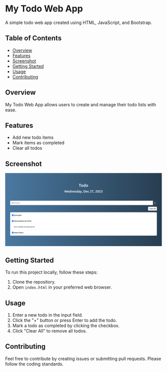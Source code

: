 # My Todo Web App

A simple todo web app created using HTML, JavaScript, and Bootstrap.

## Table of Contents

- [Overview](#overview)
- [Features](#features)
- [Screenshot](#screenshot)
- [Getting Started](#getting-started)
- [Usage](#usage)
- [Contributing](#contributing)

## Overview

My Todo Web App allows users to create and manage their todo lists with ease.

## Features

- Add new todo items
- Mark items as completed
- Clear all todos

## Screenshot

![Screenshot](screenshot.png)

## Getting Started

To run this project locally, follow these steps:

1. Clone the repository.
2. Open `index.html` in your preferred web browser.

## Usage

1. Enter a new todo in the input field.
2. Click the "+" button or press Enter to add the todo.
3. Mark a todo as completed by clicking the checkbox.
4. Click "Clear All" to remove all todos.

## Contributing

Feel free to contribute by creating issues or submitting pull requests. Please follow the coding standards.